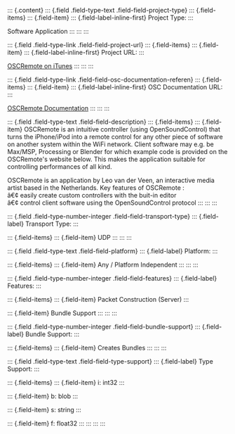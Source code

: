 ::: {.content}
::: {.field .field-type-text .field-field-project-type}
::: {.field-items}
::: {.field-item}
::: {.field-label-inline-first}
Project Type:
:::

Software Application
:::
:::
:::

::: {.field .field-type-link .field-field-project-url}
::: {.field-items}
::: {.field-item}
::: {.field-label-inline-first}
Project URL:
:::

[OSCRemote on
iTunes](http://itunes.apple.com/WebObjects/MZStore.woa/wa/viewSoftware?id=302073387&mt=8)
:::
:::
:::

::: {.field .field-type-link .field-field-osc-documentation-referen}
::: {.field-items}
::: {.field-item}
::: {.field-label-inline-first}
OSC Documentation URL:
:::

[OSCRemote Documentation](http://www.nr37.nl/OSCRemote)
:::
:::
:::

::: {.field .field-type-text .field-field-description}
::: {.field-items}
::: {.field-item}
OSCRemote is an intuitive controller (using OpenSoundControl) that turns
the iPhone/iPod into a remote control for any other piece of software on
another system within the WiFi network. Client software may e.g. be
Max/MSP, Processing or Blender for which example code is provided on the
OSCRemote\'s website below. This makes the application suitable for
controlling performances of all kind.

OSCRemote is an application by Leo van der Veen, an interactive media
artist based in the Netherlands. Key features of OSCRemote :\
â€¢ easily create custom controllers with the buit-in editor\
â€¢ control client software using the OpenSoundControl protocol
:::
:::
:::

::: {.field .field-type-number-integer .field-field-transport-type}
::: {.field-label}
Transport Type:
:::

::: {.field-items}
::: {.field-item}
UDP
:::
:::
:::

::: {.field .field-type-text .field-field-platform}
::: {.field-label}
Platform:
:::

::: {.field-items}
::: {.field-item}
Any / Platform Independent
:::
:::
:::

::: {.field .field-type-number-integer .field-field-features}
::: {.field-label}
Features:
:::

::: {.field-items}
::: {.field-item}
Packet Construction (Server)
:::

::: {.field-item}
Bundle Support
:::
:::
:::

::: {.field .field-type-number-integer .field-field-bundle-support}
::: {.field-label}
Bundle Support:
:::

::: {.field-items}
::: {.field-item}
Creates Bundles
:::
:::
:::

::: {.field .field-type-text .field-field-type-support}
::: {.field-label}
Type Support:
:::

::: {.field-items}
::: {.field-item}
i: int32
:::

::: {.field-item}
b: blob
:::

::: {.field-item}
s: string
:::

::: {.field-item}
f: float32
:::
:::
:::
:::
